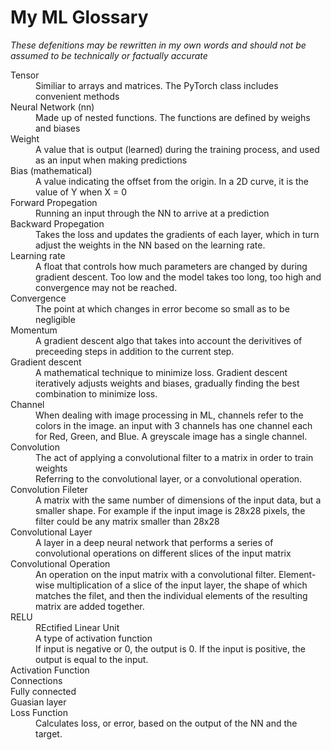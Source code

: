 # My ML Glossary

*These defenitions may be rewritten in my own words and should not be assumed to be technically or factually accurate*

<dl>
    <dt>Tensor</dt>
    <dd>Similiar to arrays and matrices.  The PyTorch class includes convenient methods
    </dd>
    <dt>Neural Network (nn)</dt>
    <dd>Made up of nested functions.  The functions are defined by weighs and biases</dd>
    <dt>Weight</dt>
    <dd><dd>A value that is output (learned) during the training process, and used as an input when making predictions
    </dd>
    <dt>Bias (mathematical)</dt>
    <dd>A value indicating the offset from the origin.  In a 2D curve, it is the value of Y when X = 0</dd>
    <dt>Forward Propegation</dt>
    <dd>Running an input through the NN to arrive at a prediction</dd>
    <dt>Backward Propegation</dt>
    <dd>Takes the loss and updates the gradients of each layer, which in turn adjust the weights in the NN based on the learning rate.</dd>
    <dt>Learning rate</dt>
    <dd>A float that controls how much parameters are changed by during gradient descent.  Too low and the model takes too long, too high and convergence may not be reached.</dd>
    <dt>Convergence</dt>
    <dd>The point at which changes in error become so small as to be negligible</dd>
    <dt>Momentum</dt>
    <dd>A gradient descent algo that takes into account the derivitives of preceeding steps in addition to the current step.</dd>
    <dt>Gradient descent</dt>
    <dd>A mathematical technique to minimize loss. Gradient descent iteratively adjusts weights and biases, gradually finding the best combination to minimize loss.</dd>
    <dt>Channel</dt>
    <dd>When dealing with image processing in ML, channels refer to the colors in the image.    an input with 3 channels has one channel each for Red, Green, and Blue.  A greyscale image has a single channel.</dd>
    <dt>Convolution</dt>
    <dd>The act of applying a convolutional filter to a matrix in order to train weights</dd>
    <dd>Referring to the convolutional layer, or a convolutional operation.</dd>
    <dt>Convolution Fileter</dt>
    <dd>A matrix with the same number of dimensions of the input data, but a smaller shape.  For example if the input image is 28x28 pixels, the filter could be any matrix smaller than 28x28</dd>
    <dt>Convolutional Layer</dt>
    <dd>A layer in a deep neural network that performs a series of convolutional operations on different slices of the input matrix</dd>
    <dt>Convolutional Operation</dt>
    <dd>An operation on the input matrix with a convolutional filter.  Element-wise multiplication of a slice of the input layer, the shape of which matches the filet, and then the individual elements of the resulting matrix are added together.</dd>
    <dt>RELU</dt>
    <dd>REctified Linear Unit</dd>
    <dd>A type of activation function</dd>
    <dd>If input is negative or 0, the output is 0.  If the input is positive, the output is equal to the input.</dd>
    <dt>Activation Function</dt>
    <dd></dd>
    <dt>Connections</dt>
    <dd></dd>
    <dt>Fully connected</dt>
    <dd></dd>
    <dt>Guasian layer</dt>
    <dd></dd>
    <dt>Loss Function</dt>
    <dd>Calculates loss, or error, based on the output of the NN and the target.</dd>
</dl>